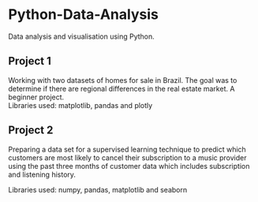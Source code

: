 # Python-Data-Analysis
Data analysis and visualisation using Python. 

## Project 1 

Working with two datasets of homes for sale in Brazil. The goal was to determine if there are regional differences in the real estate market. A beginner project.  
Libraries used: matplotlib, pandas and plotly

## Project 2

Preparing a data set for a supervised learning technique to predict which customers are most likely to cancel their subscription to a music provider using the past three months of customer data which includes subscription and listening history. 

Libraries used: numpy, pandas, matplotlib and seaborn
